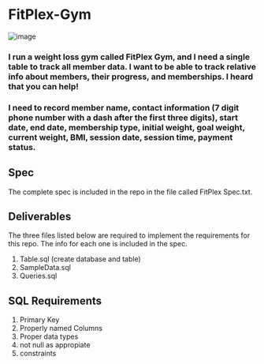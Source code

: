 # FitPlex-Gym
![image](https://github.com/user-attachments/assets/1fb55749-4860-461d-8b9e-03baa8ca780c)

### I run a weight loss gym called FitPlex Gym, and I need a single table to track all member data.  I want to be able to track relative info about members, their progress, and memberships.  I heard that you can help!
### I need to record member name, contact information (7 digit phone number with a dash after the first three digits), start date, end date, membership type, initial weight, goal weight, current weight, BMI, session date, session time, payment status.

## Spec
The complete spec is included in the repo in the file called FitPlex Spec.txt.

## Deliverables
The three files listed below are required to implement the requirements for this repo. The info for each one is included in the spec.
1. Table.sql (create database and table)
2. SampleData.sql
3. Queries.sql

## SQL Requirements
1. Primary Key
2. Properly named Columns
3. Proper data types
4. not null as appropiate
5. constraints


